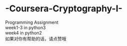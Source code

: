 # -Coursera-Cryptography-I-
Programming Assignment <br>
week1-3  in python3 <br> 
week4 in python2  <br>
如果对你有帮助的话，请点赞哦 <br>
